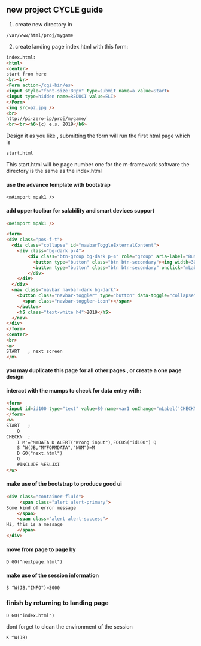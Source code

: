 ## new project CYCLE guide


1. create new directory in 
```
/var/www/html/proj/mygame
```
2. create landing page index.html with this form:
```html
index.html:
<html>
<center>
start from here
<br><br>
<Form action=/cgi-bin/es>
<input style="font-size:80px" type=submit name=a value=Start>
<input type=hidden name=REDUCI value=ELI>
</Form>
<img src=pz.jpg />
<br>
http://pi-zero-ip/proj/mygame/
<br><br><h6>(c) e.s. 2019</h6>
```
Design it as you like ,
submitting the form will run the first html page which is 
```
start.html
```

This start.html will be page number one for the m-framework software
the directory is the same as the index.html

#### use the advance template with bootstrap 
```
<m#import mpak1 />
```

#### add upper toolbar for salability and smart devices support
```html
<m#import mpak1 />

<form>
<div class="pos-f-t">
  <div class="collapse" id="navbarToggleExternalContent">
    <div class="bg-dark p-4">
		<div class="btn-group bg-dark p-4" role="group" aria-label="Button group">
		  <button type="button" class="btn btn-secondary"><img width=30 class="img-fluid" src=/im/set.png /></button>
		  <button type="button" class="btn btn-secondary" onclick="mLabel('GOINFO','i')" ><img width=30 class="img-fluid" src=/im/inf.png /></button>  
		</div>
    </div>
  </div>
  <nav class="navbar navbar-dark bg-dark">
    <button class="navbar-toggler" type="button" data-toggle="collapse" data-target="#navbarToggleExternalContent" aria-controls="navbarToggleExternalContent" aria-expanded="false" aria-label="Toggle navigation">
      <span class="navbar-toggler-icon"></span> 
    </button>
    <h5 class="text-white h4">2019</h5>
  </nav>
</div>
</form>
<center>
<br>
<m>
START	; next screen
</m>
```

#### you may duplicate this page for all other pages , or create a one page design

####  interact with the mumps to check for data entry with:
```html
<form>
<input id=id100 type="text" value=80 name=var1 onChange="mLabel('CHECKN',this)" /> <br/>
</form>
<w>
START	;
	Q
CHECKN	;
	I M'=^MYDATA D ALERT("Wrong input"),FOCUS("id100") Q
	S ^W(JB,"MYFORMDATA","NUM")=M
	D GO("next.html")
	Q
	#INCLUDE %ESLJXI
</w>
```

####  make use of the bootstrap to produce good ui
```html
<div class="container-fluid">
	 <span class="alert alert-primary">
Some kind of error message
	</span>
	<span class="alert alert-success">
Hi, this is a message
	</span>
</div>
```

#### move from page to page by
```
D GO("nextpage.html")
```

#### make use of the session information
```
S ^W(JB,"INFO")=3000
```

### finish by returning to landing page
```
D GO("index.html")
```
dont forget to clean the environment of the session 
```
K ^W(JB)
```



<!--stackedit_data:
eyJoaXN0b3J5IjpbMTM5ODE0NzU0NSwtMjAzMjI4MjY4MSwtMT
Y4NzQyNDA4MF19
-->